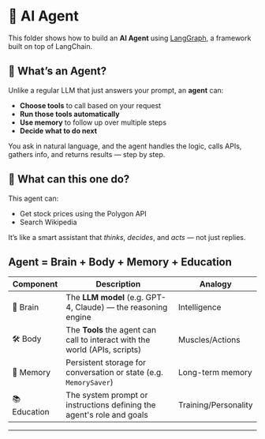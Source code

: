 # 🤖 AI Agent

This folder shows how to build an **AI Agent** using [LangGraph](https://github.com/langchain-ai/langgraph), a framework built on top of LangChain.

## 🧠 What’s an Agent?

Unlike a regular LLM that just answers your prompt, an **agent** can:
- **Choose tools** to call based on your request
- **Run those tools automatically**
- **Use memory** to follow up over multiple steps
- **Decide what to do next**

You ask in natural language, and the agent handles the logic, calls APIs, gathers info, and returns results — step by step.

## 🚀 What can this one do?

This agent can:
- Get stock prices using the Polygon API
- Search Wikipedia

It’s like a smart assistant that *thinks*, *decides*, and *acts* — not just replies.

## Agent = Brain + Body + Memory + Education

| Component    | Description                                                                 | Analogy         |
|--------------|-----------------------------------------------------------------------------|-----------------|
| 🧠 Brain     | The **LLM model** (e.g. GPT-4, Claude) — the reasoning engine               | Intelligence    |
| 🛠️ Body      | The **Tools** the agent can call to interact with the world (APIs, scripts) | Muscles/Actions |
| 💾 Memory    | Persistent storage for conversation or state (e.g. `MemorySaver`)           | Long-term memory|
| 📚 Education | The system prompt or instructions defining the agent's role and goals       | Training/Personality |

---
